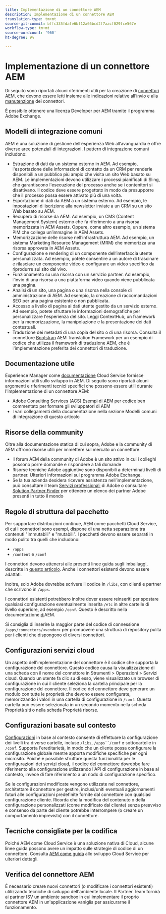 ```yaml
---
title: Implementazione di un connettore AEM
description: Implementazione di un connettore AEM
translation-type: tm+mt
source-git-commit: bffc335fdafe6bf12a66bcd2f7aacf029fce567e
workflow-type: tm+mt
source-wordcount: '960'
ht-degree: 9%

---
```



Implementazione di un connettore AEM
=============================

Di seguito sono riportati alcuni riferimenti utili per la creazione di [connettori AEM](https://www.adobe.io/apis/experiencecloud/aem/aemconnectors.html), che devono essere letti insieme alle indicazioni relative all’[invio](submit.md) e alla [manutenzione](maintain.md) dei connettori.

È possibile ottenere una licenza Developer per AEM tramite il programma [](https://partners.adobe.com/exchangeprogram/experiencecloud)Adobe Exchange.

Modelli di integrazione comuni
---------------------------

AEM è una soluzione di gestione dell’esperienza Web all’avanguardia e offre diverse aree potenziali di integrazioni. I pattern di integrazione comuni includono:

* Estrazione di dati da un sistema esterno in AEM. Ad esempio, l&#39;esportazione delle informazioni di contatto da un CRM per renderle disponibili a un pubblico più ampio che visita un sito Web basato su AEM.  Le implementazioni devono utilizzare i processi [](https://sling.apache.org/documentation/bundles/apache-sling-eventing-and-job-handling.html#scheduled-jobs)pianificati di Sling, che garantiscono l&#39;esecuzione del processo anche se i contenitori si disattivano. Il codice deve essere progettato in modo da presupporre che il processo possa essere attivato più di una volta.
* Esportazione di dati da AEM a un sistema esterno. Ad esempio, le impostazioni di iscrizione alla newsletter inviate a un CRM su un sito Web basato su AEM.
* Recupero di risorse da AEM. Ad esempio, un CMS (Content Management System) esterno che fa riferimento a una risorsa memorizzata in AEM Assets. Oppure, come altro esempio, un sistema PIM che collega un’immagine in AEM Assets.
* Memorizzazione delle risorse nell’infrastruttura AEM. Ad esempio, un sistema Marketing Resource Management (MRM) che memorizza una risorsa approvata in AEM Assets.
* Configurazione e rendering di un componente dell’interfaccia utente personalizzata. Ad esempio, potete consentire a un autore di trascinare e rilasciare un componente video e configurare un video specifico da riprodurre sul sito dal vivo.
* Funzionamento su una risorsa con un servizio partner. Ad esempio, l’invio di una risorsa a una piattaforma video quando viene pubblicata una pagina.
* Analisi di un sito, una pagina o una risorsa nella console di amministrazione di AEM. Ad esempio, la creazione di raccomandazioni SEO per una pagina esistente o non pubblicata.
* Accesso a livello di pagina ai dati utente gestito da un servizio esterno. Ad esempio, potete sfruttare le informazioni demografiche per personalizzare l&#39;esperienza del sito. Leggi ContextHub, un framework per la memorizzazione, la manipolazione e la presentazione dei dati contestuali.
* Traduzione dei metadati di una copia del sito o di una risorsa. Consulta il connettore [Bootstrap](https://github.com/Adobe-Marketing-Cloud/aem-translation-framework-bootstrap-connector) AEM Translation Framework per un esempio di codice che utilizza il framework di traduzione AEM, che è l&#39;implementazione preferita dei connettori di traduzione.


Documentazione utile
--------------------

 Experience Manager come [documentazione](../overview/introduction.md) Cloud Service fornisce informazioni utili sullo sviluppo in AEM. Di seguito sono riportati alcuni argomenti e riferimenti tecnici specifici che possono essere utili durante l&#39;implementazione di un connettore AEM:

* Adobe Consulting Services (ACS) [Esempi](http://adobe-consulting-services.github.io/acs-aem-samples/) di AEM per codice ben commentato per formare gli sviluppatori di AEM
* I vari collegamenti della documentazione nella sezione Modelli comuni di integrazione di questo articolo

Risorse della community
--------------------

Oltre alla documentazione statica di cui sopra, Adobe e la community di AEM offrono risorse utili per immettere sul mercato un connettore:

* Il forum [](http://help-forums.adobe.com/content/adobeforums/en/experience-manager-forum/adobe-experience-manager.html) AEM della community di Adobe è un sito attivo in cui i colleghi possono porre domande e rispondere a tali domande
* Risorse tecniche Adobe aggiuntive sono disponibili a determinati livelli di partner. Ulteriori informazioni sul programma [](https://partners.adobe.com/exchangeprogram/experiencecloud)Adobe Exchange.
* Se la tua azienda desidera ricevere assistenza nell’implementazione, può consultare il team [Servizi professionali](http://www.adobe.com/it/experience-cloud/consulting-services.html) di Adobe o consultare [Solution Partner Finder](https://solutionpartners.adobe.com/home/partnerFinder.html) per ottenere un elenco dei partner Adobe presenti in tutto il mondo

Regole di struttura del pacchetto
-----------------------

Per supportare distribuzioni continue, AEM come pacchetti Cloud Service, di cui i connettori sono esempi, dispone di una netta separazione tra contenuti &quot;immutabili&quot; e &quot;mutabili&quot;. I pacchetti devono essere separati in modo pulito tra quelli che includono:

* `/apps`
* `/content` e `/conf`

I connettori devono attenersi alle presenti linee guida sugli imballaggi, descritte in [questo articolo](/help/implementing/developing/introduction/aem-project-content-package-structure.md). Anche i connettori esistenti devono essere adattati.

Inoltre, solo Adobe dovrebbe scrivere il codice in `/libs`, con clienti e partner che scrivono in `/apps`.

I connettori esistenti potrebbero inoltre dover essere reinseriti per spostare qualsiasi configurazione eventualmente inserita `/etc` in altre cartelle di livello superiore, ad esempio `/conf`. Questo è descritto nella documentazione [di](https://helpx.adobe.com/experience-manager/6-5/sites/deploying/using/repository-restructuring.html)AEM.

Si consiglia di inserire la maggior parte del codice di connessione `/apps/connectors/<vendor>` per promuovere una struttura di repository pulita per i clienti che dispongono di diversi connettori.

Configurazioni servizi cloud
-----------------------------

Un aspetto dell&#39;implementazione del connettore è il codice che supporta la configurazione del connettore. Questo codice causa la visualizzazione di una scheda con il nome del connettore in Strumenti > Operazioni > Servizi cloud. Quando un utente fa clic su di esso, viene visualizzato un browser di configurazione in cui il cliente seleziona la cartella principale per la configurazione del connettore. Il codice del connettore deve generare un modulo con tutte le proprietà che devono essere configurate, memorizzando i valori in una cartella di configurazione in `/conf`. Questa cartella può essere selezionata in un secondo momento nella scheda Proprietà siti o nella scheda Proprietà risorse.


Configurazioni basate sul contesto
-----------------------------

[Configurazioni](https://sling.apache.org/documentation/bundles/context-aware-configuration/context-aware-configuration.html) in base al contesto consente di effettuare la configurazione dei livelli tra diverse cartelle, incluse `/libs`, `/apps``/conf` e sottocartelle in `/conf`. Supporta l&#39;ereditarietà, in modo che un cliente possa configurare la configurazione globale mentre apporta modifiche specifiche per ogni microsito. Poiché è possibile sfruttare questa funzionalità per le configurazioni dei servizi cloud, il codice del connettore dovrebbe fare riferimento alla configurazione utilizzando l&#39;API di configurazione in base al contesto, invece di fare riferimento a un nodo di configurazione specifico.

Se le configurazioni modificate vengono utilizzate nel connettore, architettare il connettore per gestire, inclusi/uniti eventuali aggiornamenti futuri alle configurazioni predefinite fornite dal connettore con qualsiasi configurazione cliente. Ricorda che la modifica del contenuto o della configurazione personalizzati (come modificato dal cliente) senza preavviso e consenso da parte del cliente potrebbe interrompere (o creare un comportamento imprevisto) con il connettore.

Tecniche consigliate per la codifica
----------------------

Poiché AEM come Cloud Service è una soluzione nativa di Cloud, alcune linee guida possono avere un impatto sulle strategie di codice di un connettore. Consulta [AEM come guida](/help/implementing/developing/introduction/development-guidelines.md) allo sviluppo Cloud Service per ulteriori dettagli.

Verifica del connettore AEM
-------------------------

È necessario creare nuovi connettori (o modificare i connettori esistenti) utilizzando tecniche di sviluppo dell&#39;ambiente locale. Il Partner Team fornirà ai partner ISV un ambiente sandbox in cui implementare il proprio connettore AEM in un&#39;applicazione vaniglia per assicurarne il funzionamento.
